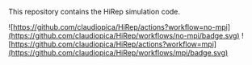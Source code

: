 This repository contains the HiRep simulation code.

![https://github.com/claudiopica/HiRep/actions?workflow=no-mpi](https://github.com/claudiopica/HiRep/workflows/no-mpi/badge.svg)
![https://github.com/claudiopica/HiRep/actions?workflow=mpi](https://github.com/claudiopica/HiRep/workflows/mpi/badge.svg)